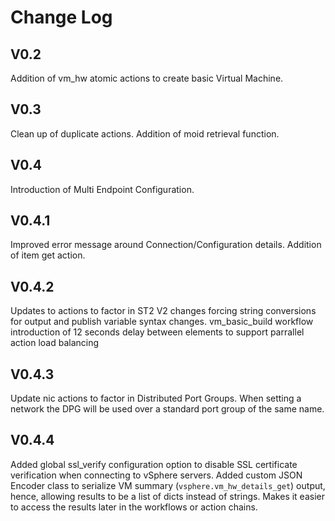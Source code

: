 # Change Log

  ## V0.2
  Addition of vm_hw atomic actions to create basic Virtual Machine.

  ## V0.3
  Clean up of duplicate actions. Addition of moid retrieval function.

  ## V0.4
  Introduction of Multi Endpoint Configuration.

  ## V0.4.1
  Improved error message around Connection/Configuration details. Addition of item get action.

  ## V0.4.2
  Updates to actions to factor in ST2 V2 changes forcing string conversions for output and publish variable syntax changes.
  vm_basic_build workflow introduction of 12 seconds delay between elements to support parrallel action load balancing

  ## V0.4.3
  Update nic actions to factor in Distributed Port Groups. When setting a network the DPG will be used over a standard port group of the same name.

  ## V0.4.4
  Added global ssl_verify configuration option to disable SSL certificate verification when connecting to vSphere servers.
  Added custom JSON Encoder class to serialize VM summary (`vsphere.vm_hw_details_get`) output, hence, allowing results to be a list of dicts instead of strings. Makes it easier to access the results later in the workflows or action chains.
